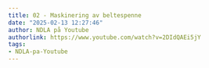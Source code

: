 ```yaml
---
title: 02 - Maskinering av beltespenne
date: "2025-02-13 12:27:46"
author: NDLA på Youtube
authorlink: https://www.youtube.com/watch?v=2DIdQAEi5jY
tags:
- NDLA-pa-Youtube
---
```

